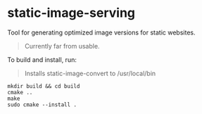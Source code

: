 # static-image-serving
Tool for generating optimized image versions for static websites.

> Currently far from usable.

To build and install, run:
> Installs static-image-convert to /usr/local/bin
```
mkdir build && cd build
cmake ..
make
sudo cmake --install .
```